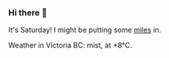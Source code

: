 ### Hi there :wave:

It's Saturday! I might be putting some [miles](https://www.strava.com/athletes/889963) in.

Weather in Victoria BC: mist, at +8°C.
